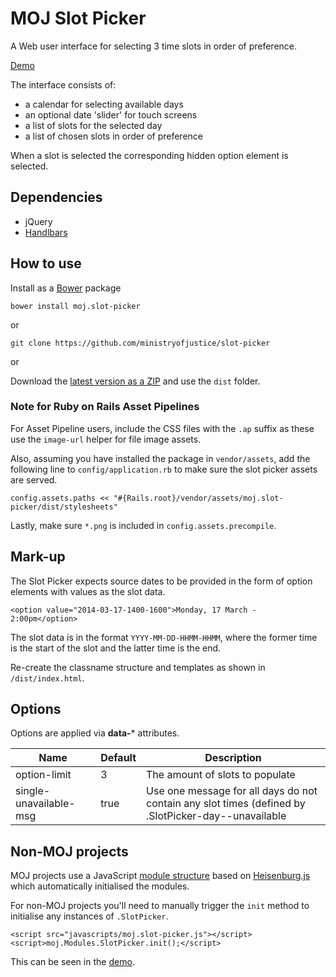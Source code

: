 # MOJ Slot Picker

A Web user interface for selecting 3 time slots in order of preference.

[Demo](http://ministryofjustice.github.io/moj_slotpicker/index.html)

The interface consists of:

* a calendar for selecting available days
* an optional date 'slider' for touch screens
* a list of slots for the selected day
* a list of chosen slots in order of preference

When a slot is selected the corresponding hidden option element is selected.


## Dependencies

* jQuery
* [Handlbars](http://handlebarsjs.com/)

## How to use

Install as a [Bower](http://bower.io) package

    bower install moj.slot-picker

or

    git clone https://github.com/ministryofjustice/slot-picker

or

Download the [latest version as a ZIP](https://github.com/ministryofjustice/moj_slotpicker/releases) and use the `dist` folder.


### Note for Ruby on Rails Asset Pipelines

For Asset Pipeline users, include the CSS files with the `.ap` suffix as these use the `image-url` helper for file image assets.

Also, assuming you have installed the package in `vendor/assets`, add the following line to `config/application.rb` to make sure the slot picker assets are served.

    config.assets.paths << "#{Rails.root}/vendor/assets/moj.slot-picker/dist/stylesheets"

Lastly, make sure `*.png` is included in `config.assets.precompile`.


## Mark-up

The Slot Picker expects source dates to be provided in the form of option elements with values as the slot data.

    <option value="2014-03-17-1400-1600">Monday, 17 March - 2:00pm</option>

The slot data is in the format `YYYY-MM-DD-HHMM-HHMM`, where the former time is the start of the slot and the latter time is the end.

Re-create the classname structure and templates as shown in `/dist/index.html`.

## Options

Options are applied via **data-*** attributes.

Name                   | Default | Description
---------------------- | ------- | ---------------
option-limit           | 3       | The amount of slots to populate
single-unavailable-msg | true    | Use one message for all days do not contain any slot times (defined by .SlotPicker-day--unavailable


## Non-MOJ projects

MOJ projects use a JavaScript [module structure](https://github.com/ministryofjustice/moj_boilerplate/blob/master/app/assets/javascripts/moj.js) based on [Heisenburg.js](https://github.com/Heisenbergjs/heisenberg) which automatically initialised the modules. 

For non-MOJ projects you'll need to manually trigger the `init` method to initialise any instances of `.SlotPicker`.

    <script src="javascripts/moj.slot-picker.js"></script>
    <script>moj.Modules.SlotPicker.init();</script>

This can be seen in the [demo](http://ministryofjustice.github.io/moj_slotpicker/index.html).
